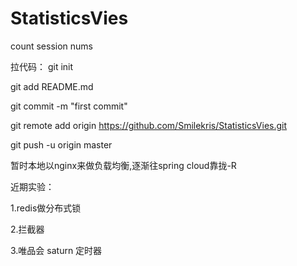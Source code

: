 # StatisticsVies
count session nums

拉代码：
git init

git add README.md

git commit -m "first commit"

git remote add origin https://github.com/Smilekris/StatisticsVies.git

git push -u origin master


暂时本地以nginx来做负载均衡,逐渐往spring cloud靠拢-R

近期实验：

1.redis做分布式锁

2.拦截器

3.唯品会 saturn 定时器
